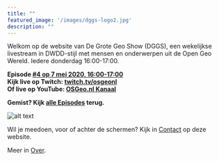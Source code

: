 ```yaml
---
title: ""
featured_image: '/images/dggs-logo2.jpg'
description: ""
---
```


Welkom op de website van De Grote Geo Show (DGGS), een wekelijkse
livestream in DWDD-stijl met mensen en onderwerpen uit de Open Geo Wereld. 
Iedere donderdag 16:00-17:00.
 
__Episode [#4 op 7 mei 2020, 16:00-17:00](/episode/episode-0004/)__  
__Kijk live op Twitch: [twitch.tv/osgeonl](https://twitch.tv/osgeonl)__  
__Of live op YouTube: [OSGeo.nl Kanaal](https://www.youtube.com/channel/UCvSAN6ur4RoGUqxtvmgsb8g)__

__Gemist? Kijk [alle Episodes](/episode/) terug.__

![alt text](/images/episode-0001/compositie.jpg "Impressie Episode #1 - 16 April 2020")

Wil je meedoen, voor of achter de schermen?
Kijk in [Contact](/contact/) op deze website.

Meer in [Over](/about/).
